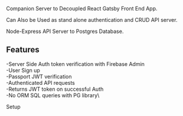 Companion Server to Decoupled React Gatsby Front End App.

Can Also be Used as stand alone authentication and CRUD API server.  

Node-Express API Server to Postgres Database. 

## Features
-Server Side Auth token verification with Firebase Admin\
-User Sign up\
-Passport JWT verification\
-Authenticated API requests\
-Returns JWT token on successful Auth \
-No ORM SQL queries with PG library\

Setup
